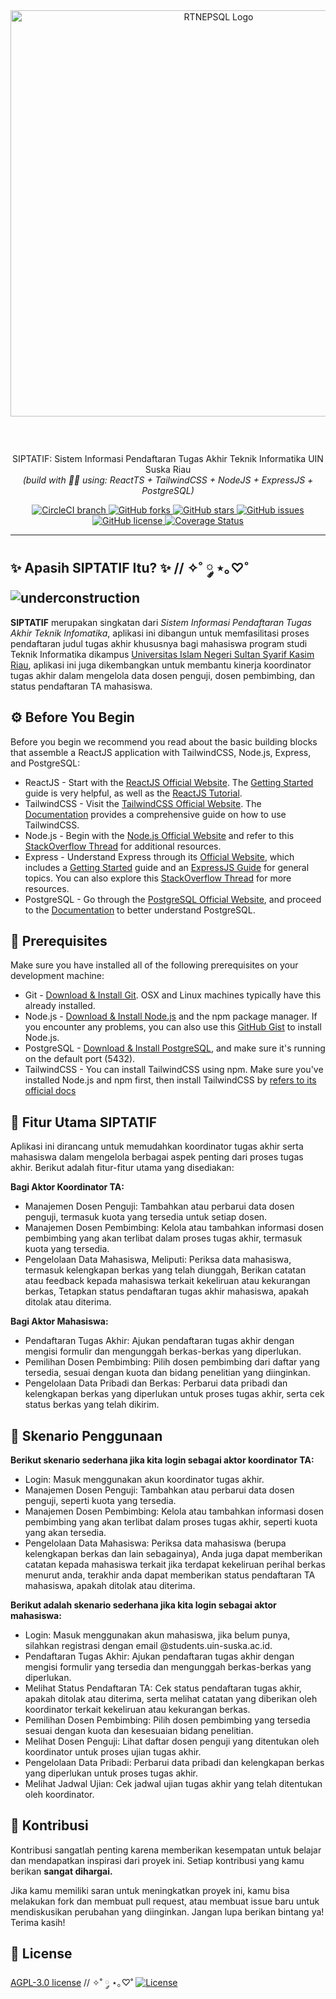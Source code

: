 <div align="center" style="margin-bottom: 59px;">
  <a href="https://github.com/MFarhanZ1/siptatif">
    <img width="650px" src="https://i.ibb.co.com/hK9WK0D/rtnepsql.png" alt="RTNEPSQL Logo" />
  </a>
</div>

<p align="center">
  SIPTATIF: Sistem Informasi Pendaftaran Tugas Akhir Teknik Informatika UIN Suska Riau
  </br> 
  <i>(build with 💚💜 using: ReactTS + TailwindCSS + NodeJS + ExpressJS + PostgreSQL)</i>
</p>

<div align="center">
  <a href="https://circleci.com/gh/mfarhanz1/siptatif">
    <img src="https://img.shields.io/circleci/project/github/mfarhanz1/siptatif/master.svg?style=flat-square" alt="CircleCI branch" />
  </a>
  <a href="https://github.com/mfarhanz1/siptatif/network">
    <img src="https://img.shields.io/github/forks/mfarhanz1/siptatif.svg" alt="GitHub forks" />
  </a>
  <a href="https://github.com/mfarhanz1/siptatif/stargazers">
    <img src="https://img.shields.io/github/stars/mfarhanz1/siptatif.svg" alt="GitHub stars" />
  </a>
  <a href="https://github.com/mfarhanz1/siptatif/issues">
    <img src="https://img.shields.io/github/issues/mfarhanz1/siptatif.svg" alt="GitHub issues" />
  </a>
  <a href="https://github.com/mfarhanz1/siptatif/blob/master/LICENSE">
    <img src="https://img.shields.io/github/license/mfarhanz1/siptatif.svg" alt="GitHub license" />
  </a>
  <a href="https://coveralls.io/github/mfarhanz1/siptatif">
    <img src="https://coveralls.io/repos/github/mfarhanz1/siptatif/badge.svg" alt="Coverage Status" />
  </a>

</div>

---

[underconstruction]: https://img.shields.io/badge/Status-WIP-FFFF00?style=for-the-badge&logoColor=FFFF00

## ✨ Apasih SIPTATIF Itu? ✨  // ✧˚ ༘ ⋆｡♡˚ ![underconstruction][underconstruction]

**SIPTATIF** merupakan singkatan dari _Sistem Informasi Pendaftaran Tugas Akhir Teknik Infomatika_, aplikasi ini dibangun untuk memfasilitasi proses pendaftaran judul tugas akhir khususnya bagi mahasiswa program studi Teknik Informatika dikampus [Universitas Islam Negeri Sultan Syarif Kasim Riau](https://www.uin-suska.ac.id/), aplikasi ini juga dikembangkan untuk membantu kinerja koordinator tugas akhir dalam mengelola data dosen penguji, dosen pembimbing, dan status pendaftaran TA mahasiswa.

## ⚙️ Before You Begin
Before you begin we recommend you read about the basic building blocks that assemble a ReactJS application with TailwindCSS, Node.js, Express, and PostgreSQL:
* ReactJS - Start with the [ReactJS Official Website](https://reactjs.org/). The [Getting Started](https://reactjs.org/docs/getting-started.html) guide is very helpful, as well as the [ReactJS Tutorial](https://reactjs.org/tutorial/tutorial.html).
* TailwindCSS - Visit the [TailwindCSS Official Website](https://tailwindcss.com/). The [Documentation](https://tailwindcss.com/docs) provides a comprehensive guide on how to use TailwindCSS.
* Node.js - Begin with the [Node.js Official Website](http://nodejs.org/) and refer to this [StackOverflow Thread](http://stackoverflow.com/questions/2353818/how-do-i-get-started-with-node-js) for additional resources.
* Express - Understand Express through its [Official Website](http://expressjs.com/), which includes a [Getting Started](http://expressjs.com/starter/installing.html) guide and an [ExpressJS Guide](http://expressjs.com/en/guide/routing.html) for general topics. You can also explore this [StackOverflow Thread](http://stackoverflow.com/questions/8144214/learning-express-for-node-js) for more resources.
* PostgreSQL - Go through the [PostgreSQL Official Website](https://www.postgresql.org/), and proceed to the [Documentation](https://www.postgresql.org/docs/) to better understand PostgreSQL.

## 📝 Prerequisites
Make sure you have installed all of the following prerequisites on your development machine:
* Git - [Download & Install Git](https://git-scm.com/downloads). OSX and Linux machines typically have this already installed.
* Node.js - [Download & Install Node.js](https://nodejs.org/en/download/) and the npm package manager. If you encounter any problems, you can also use this [GitHub Gist](https://gist.github.com/isaacs/579814) to install Node.js.
* PostgreSQL - [Download & Install PostgreSQL](https://www.postgresql.org/download/), and make sure it's running on the default port (5432).
* TailwindCSS - You can install TailwindCSS using npm. Make sure you've installed Node.js and npm first, then install TailwindCSS by [refers to its official docs](https://tailwindcss.com/docs/installation)

## 🚀 Fitur Utama SIPTATIF

Aplikasi ini dirancang untuk memudahkan koordinator tugas akhir serta mahasiswa dalam mengelola berbagai aspek penting dari proses tugas akhir. Berikut adalah fitur-fitur utama yang disediakan:

**Bagi Aktor Koordinator TA:**
- Manajemen Dosen Penguji: Tambahkan atau perbarui data dosen penguji, termasuk kuota yang tersedia untuk setiap dosen.
- Manajemen Dosen Pembimbing: Kelola atau tambahkan informasi dosen pembimbing yang akan terlibat dalam proses tugas akhir, termasuk kuota yang tersedia.
- Pengelolaan Data Mahasiswa, Meliputi: Periksa data mahasiswa, termasuk kelengkapan berkas yang telah diunggah, Berikan catatan atau feedback kepada mahasiswa terkait kekeliruan atau kekurangan berkas, Tetapkan status pendaftaran tugas akhir mahasiswa, apakah ditolak atau diterima.

**Bagi Aktor Mahasiswa:**
- Pendaftaran Tugas Akhir: Ajukan pendaftaran tugas akhir dengan mengisi formulir dan mengunggah berkas-berkas yang diperlukan.
- Pemilihan Dosen Pembimbing: Pilih dosen pembimbing dari daftar yang tersedia, sesuai dengan kuota dan bidang penelitian yang diinginkan.
- Pengelolaan Data Pribadi dan Berkas: Perbarui data pribadi dan kelengkapan berkas yang diperlukan untuk proses tugas akhir, serta cek status berkas yang telah dikirim.

## 👣 Skenario Penggunaan
**Berikut skenario sederhana jika kita login sebagai aktor koordinator TA:**
- Login: Masuk menggunakan akun koordinator tugas akhir.
- Manajemen Dosen Penguji: Tambahkan atau perbarui data dosen penguji, seperti kuota yang tersedia.
- Manajemen Dosen Pembimbing: Kelola atau tambahkan informasi dosen pembimbing yang akan terlibat dalam proses tugas akhir, seperti kuota yang akan tersedia.
- Pengelolaan Data Mahasiswa: Periksa data mahasiswa (berupa kelengkapan berkas dan lain sebagainya), Anda juga dapat memberikan catatan kepada mahasiswa terkait jika terdapat kekeliruan perihal berkas menurut anda, terakhir anda dapat memberikan status pendaftaran TA mahasiswa, apakah ditolak atau diterima.

**Berikut adalah skenario sederhana jika kita login sebagai aktor mahasiswa:**
- Login: Masuk menggunakan akun mahasiswa, jika belum punya, silahkan registrasi dengan email @students.uin-suska.ac.id.
- Pendaftaran Tugas Akhir: Ajukan pendaftaran tugas akhir dengan mengisi formulir yang tersedia dan mengunggah berkas-berkas yang diperlukan.
- Melihat Status Pendaftaran TA: Cek status pendaftaran tugas akhir, apakah ditolak atau diterima, serta melihat catatan yang diberikan oleh koordinator terkait kekeliruan atau kekurangan berkas.
- Pemilihan Dosen Pembimbing: Pilih dosen pembimbing yang tersedia sesuai dengan kuota dan kesesuaian bidang penelitian.
- Melihat Dosen Penguji: Lihat daftar dosen penguji yang ditentukan oleh koordinator untuk proses ujian tugas akhir.
- Pengelolaan Data Pribadi: Perbarui data pribadi dan kelengkapan berkas yang diperlukan untuk proses tugas akhir.
- Melihat Jadwal Ujian: Cek jadwal ujian tugas akhir yang telah ditentukan oleh koordinator.

## 🤝 Kontribusi
Kontribusi sangatlah penting karena memberikan kesempatan untuk belajar dan mendapatkan inspirasi dari proyek ini. Setiap kontribusi yang kamu berikan **sangat dihargai.**

Jika kamu memiliki saran untuk meningkatkan proyek ini, kamu bisa melakukan fork dan membuat pull request, atau membuat issue baru untuk mendiskusikan perubahan yang diinginkan. Jangan lupa berikan bintang ya! Terima kasih!

## 📙 License
[AGPL-3.0 license](LICENSE.md)  // ✧˚ ༘ ⋆｡♡˚ 
[![License](https://img.shields.io/github/license/mfarhanz1/siptatif.svg)](https://github.com/mfarhanz1/siptatif/blob/master/LICENSE)
